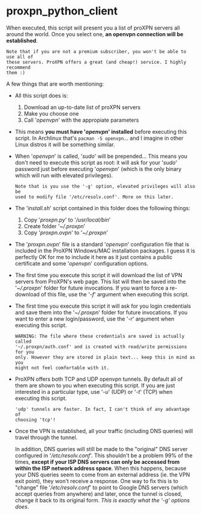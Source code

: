 # proxpn_python_client

When executed, this script will present you a list of proXPN servers all around
the world. Once you select one, **an openvpn connection will be established**.

```
Note that if you are not a premium subscriber, you won't be able to use all of
these servers. ProXPN offers a great (and cheap!) service. I highly recommend
them :)
```

A few things that are worth mentioning:

  * All this script does is:
    1. Download an up-to-date list of proXPN servers
    2. Make you choose one
    3. Call '*openvpn*' with the appropiate parameters

  * This means **you must have '*openvpn*' installed** before executing this
    script.
    In Archlinux that's `pacman -S openvpn`... and I imagine in other Linux
    distros it will be something similar.

  * When '*openvpn*' is called, '*sudo*' will be prepended... This means you
    don't need to execute this script as root: it will ask for your '*sudo*'
    password just before executing '*openvpn*' (which is the only binary which
    will run with elevated privileges).

      ```
      Note that is you use the '-g' option, elevated privileges will also be
      used to modify file '/etc/resolv.conf'. More on this later.
      ```

  * The '*install.sh*' script contained in this folder does the following things:
    1. Copy '*proxpn.py*' to '*/usr/local/bin*'
    2. Create folder '*~/.proxpn*'
    3. Copy '*proxpn.ovpn*' to '*~/.proxpn*'

  * The '*proxpn.ovpn*' file is a standard '*openvpn*' configuration file that
    is included in the ProXPN Windows/MAC installation packages.
    I guess it is perfectly OK for me to include it here as it just contains
    a public certificate and some '*openvpn*' configuration options.

  * The first time you execute this script it will download the list of VPN
    servers from ProXPN's web page. This list will then be saved into the
    '*~/.proxpn*' folder for future invocations. If you want to force a
    re-download of this file, use the '*-f*' argument when executing this
    script.

  * The first time you execute this script it will ask for you login credentials
    and save them into the '*~/.proxpn*' folder for future invocations. If you
    want to enter a new login/password, use the '*-r*' argument when executing
    this script.

      ```
      WARNING: The file where these credentials are saved is actually called
      '~/.proxpn/auth.conf' and is created with read/write permissions for you
      only. However they are stored in plain text... keep this in mind as you
      might not feel comfortable with it.
      ```

  * ProXPN offers both TCP and UDP openvpn tunnels. By default all of them are
    shown to you when executing this script. If you are just interested in a
    particular type, use '*-u*' (UDP) or '*-t*' (TCP) when executing this
    script.

      ```
      'udp' tunnels are faster. In fact, I can't think of any advantage of
      choosing 'tcp'!
      ```

  * Once the VPN is established, all your traffic (including DNS queries)
    will travel through the tunnel.
    
    In addition, DNS queries will still be made
    to the "original" DNS server configured in '*/etc/resolv.conf*'.
    This shouldn't be a problem 99% of the times, **except if your ISP DNS
    servers can only be accessed from within the ISP network address space**.
    When this happens, because your DNS queries seem to come from an external
    address (ie. the VPN exit point), they won't receive a response.
    One way to fix this is to "change" file '*/etc/resolv.conf*' to point to
    Google DNS servers (which accept queries from anywhere) and later, once the
    tunnel is closed, change it back to its original form. *This is exactly
    what the '-g' options does*.



